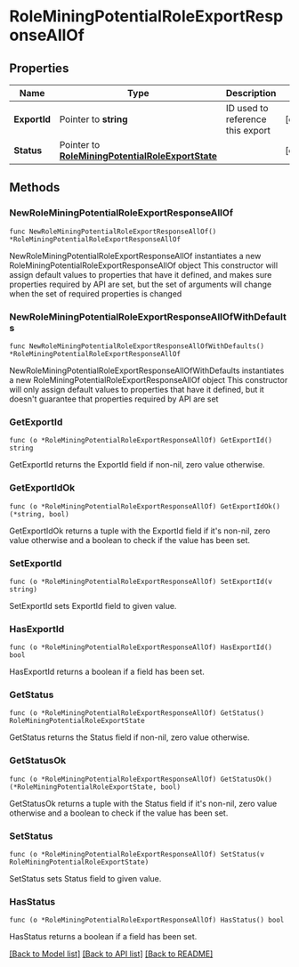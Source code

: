 # RoleMiningPotentialRoleExportResponseAllOf

## Properties

Name | Type | Description | Notes
------------ | ------------- | ------------- | -------------
**ExportId** | Pointer to **string** | ID used to reference this export | [optional] 
**Status** | Pointer to [**RoleMiningPotentialRoleExportState**](RoleMiningPotentialRoleExportState.md) |  | [optional] 

## Methods

### NewRoleMiningPotentialRoleExportResponseAllOf

`func NewRoleMiningPotentialRoleExportResponseAllOf() *RoleMiningPotentialRoleExportResponseAllOf`

NewRoleMiningPotentialRoleExportResponseAllOf instantiates a new RoleMiningPotentialRoleExportResponseAllOf object
This constructor will assign default values to properties that have it defined,
and makes sure properties required by API are set, but the set of arguments
will change when the set of required properties is changed

### NewRoleMiningPotentialRoleExportResponseAllOfWithDefaults

`func NewRoleMiningPotentialRoleExportResponseAllOfWithDefaults() *RoleMiningPotentialRoleExportResponseAllOf`

NewRoleMiningPotentialRoleExportResponseAllOfWithDefaults instantiates a new RoleMiningPotentialRoleExportResponseAllOf object
This constructor will only assign default values to properties that have it defined,
but it doesn't guarantee that properties required by API are set

### GetExportId

`func (o *RoleMiningPotentialRoleExportResponseAllOf) GetExportId() string`

GetExportId returns the ExportId field if non-nil, zero value otherwise.

### GetExportIdOk

`func (o *RoleMiningPotentialRoleExportResponseAllOf) GetExportIdOk() (*string, bool)`

GetExportIdOk returns a tuple with the ExportId field if it's non-nil, zero value otherwise
and a boolean to check if the value has been set.

### SetExportId

`func (o *RoleMiningPotentialRoleExportResponseAllOf) SetExportId(v string)`

SetExportId sets ExportId field to given value.

### HasExportId

`func (o *RoleMiningPotentialRoleExportResponseAllOf) HasExportId() bool`

HasExportId returns a boolean if a field has been set.

### GetStatus

`func (o *RoleMiningPotentialRoleExportResponseAllOf) GetStatus() RoleMiningPotentialRoleExportState`

GetStatus returns the Status field if non-nil, zero value otherwise.

### GetStatusOk

`func (o *RoleMiningPotentialRoleExportResponseAllOf) GetStatusOk() (*RoleMiningPotentialRoleExportState, bool)`

GetStatusOk returns a tuple with the Status field if it's non-nil, zero value otherwise
and a boolean to check if the value has been set.

### SetStatus

`func (o *RoleMiningPotentialRoleExportResponseAllOf) SetStatus(v RoleMiningPotentialRoleExportState)`

SetStatus sets Status field to given value.

### HasStatus

`func (o *RoleMiningPotentialRoleExportResponseAllOf) HasStatus() bool`

HasStatus returns a boolean if a field has been set.


[[Back to Model list]](../README.md#documentation-for-models) [[Back to API list]](../README.md#documentation-for-api-endpoints) [[Back to README]](../README.md)


